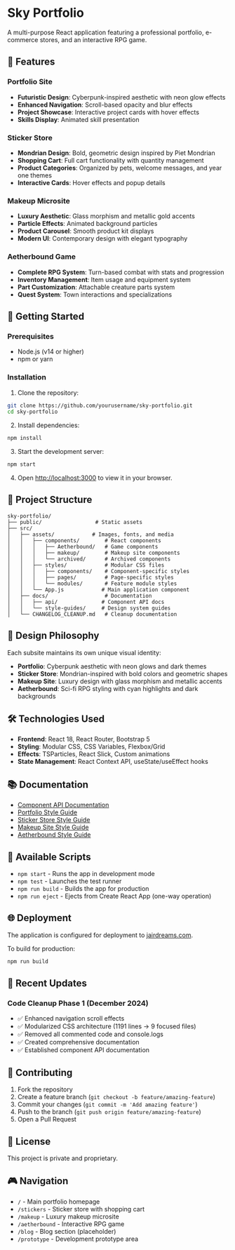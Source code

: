 # Sky Portfolio

A multi-purpose React application featuring a professional portfolio, e-commerce stores, and an interactive RPG game.

## 🌟 Features

### Portfolio Site
- **Futuristic Design**: Cyberpunk-inspired aesthetic with neon glow effects
- **Enhanced Navigation**: Scroll-based opacity and blur effects
- **Project Showcase**: Interactive project cards with hover effects
- **Skills Display**: Animated skill presentation

### Sticker Store
- **Mondrian Design**: Bold, geometric design inspired by Piet Mondrian
- **Shopping Cart**: Full cart functionality with quantity management
- **Product Categories**: Organized by pets, welcome messages, and year one themes
- **Interactive Cards**: Hover effects and popup details

### Makeup Microsite
- **Luxury Aesthetic**: Glass morphism and metallic gold accents
- **Particle Effects**: Animated background particles
- **Product Carousel**: Smooth product kit displays
- **Modern UI**: Contemporary design with elegant typography

### Aetherbound Game
- **Complete RPG System**: Turn-based combat with stats and progression
- **Inventory Management**: Item usage and equipment system
- **Part Customization**: Attachable creature parts system
- **Quest System**: Town interactions and specializations

## 🚀 Getting Started

### Prerequisites
- Node.js (v14 or higher)
- npm or yarn

### Installation

1. Clone the repository:
```bash
git clone https://github.com/yourusername/sky-portfolio.git
cd sky-portfolio
```

2. Install dependencies:
```bash
npm install
```

3. Start the development server:
```bash
npm start
```

4. Open [http://localhost:3000](http://localhost:3000) to view it in your browser.

## 📁 Project Structure

```
sky-portfolio/
├── public/                 # Static assets
├── src/
│   ├── assets/            # Images, fonts, and media
│   │   ├── components/        # React components
│   │   │   ├── Aetherbound/   # Game components
│   │   │   ├── makeup/        # Makeup site components
│   │   │   └── archived/      # Archived components
│   │   ├── styles/            # Modular CSS files
│   │   │   ├── components/    # Component-specific styles
│   │   │   ├── pages/         # Page-specific styles
│   │   │   └── modules/       # Feature module styles
│   │   └── App.js            # Main application component
│   ├── docs/                  # Documentation
│   │   ├── api/              # Component API docs
│   │   └── style-guides/     # Design system guides
│   └── CHANGELOG_CLEANUP.md   # Cleanup documentation
```

## 🎨 Design Philosophy

Each subsite maintains its own unique visual identity:

- **Portfolio**: Cyberpunk aesthetic with neon glows and dark themes
- **Sticker Store**: Mondrian-inspired with bold colors and geometric shapes
- **Makeup Site**: Luxury design with glass morphism and metallic accents
- **Aetherbound**: Sci-fi RPG styling with cyan highlights and dark backgrounds

## 🛠️ Technologies Used

- **Frontend**: React 18, React Router, Bootstrap 5
- **Styling**: Modular CSS, CSS Variables, Flexbox/Grid
- **Effects**: TSParticles, React Slick, Custom animations
- **State Management**: React Context API, useState/useEffect hooks

## 📚 Documentation

- [Component API Documentation](./docs/api/component-api.md)
- [Portfolio Style Guide](./docs/style-guides/portfolio-style-guide.md)
- [Sticker Store Style Guide](./docs/style-guides/sticker-store-style-guide.md)
- [Makeup Site Style Guide](./docs/style-guides/makeup-site-style-guide.md)
- [Aetherbound Style Guide](./docs/style-guides/aetherbound-style-guide.md)

## 🔧 Available Scripts

- `npm start` - Runs the app in development mode
- `npm test` - Launches the test runner
- `npm run build` - Builds the app for production
- `npm run eject` - Ejects from Create React App (one-way operation)

## 🌐 Deployment

The application is configured for deployment to [jairdreams.com](http://jairdreams.com).

To build for production:
```bash
npm run build
```

## 📝 Recent Updates

### Code Cleanup Phase 1 (December 2024)
- ✅ Enhanced navigation scroll effects
- ✅ Modularized CSS architecture (1191 lines → 9 focused files)
- ✅ Removed all commented code and console.logs
- ✅ Created comprehensive documentation
- ✅ Established component API documentation

## 🤝 Contributing

1. Fork the repository
2. Create a feature branch (`git checkout -b feature/amazing-feature`)
3. Commit your changes (`git commit -m 'Add amazing feature'`)
4. Push to the branch (`git push origin feature/amazing-feature`)
5. Open a Pull Request

## 📄 License

This project is private and proprietary.

## 🎮 Navigation

- `/` - Main portfolio homepage
- `/stickers` - Sticker store with shopping cart
- `/makeup` - Luxury makeup microsite
- `/aetherbound` - Interactive RPG game
- `/blog` - Blog section (placeholder)
- `/prototype` - Development prototype area
